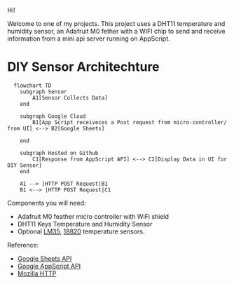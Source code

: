 Hi! 

Welcome to one of my projects. This project uses a DHT11 temperature and humidity sensor, an Adafruit M0 fether with a WIFI chip to send and receive information from a mini api server running on AppScript. 

# DIY Sensor Architechture

```mermaid
  flowchart TD
    subgraph Sensor
        A1[Sensor Collects Data]
    end

    subgraph Google Cloud
        B1[App Script receiveces a Post request from micro-controller/  from UI] <--> B2[Google Sheets]
       
    end

    subgraph Hosted on Github
        C1[Response from AppScript API] <--> C2[Display Data in UI for DIY Sensor]
    end

    A1 --> |HTTP POST Request|B1
    B1 <--> |HTTP POST Request|C1

```

Components you will need:
 - Adafruit M0 feather micro controller with WiFi shield 
 - DHT11 Keys Temperature and Humidity Sensor
 - Optional [LM35](https://www.keyestudio.com/products/free-shippingkeyestudio-lm35-linear-temperature-sensor-module-for-arduino), [18820](https://wiki.keyestudio.com/Ks0023_keyestudio_18B20_Temperature_Sensor) temperature sensors.


Reference: 
 - [Google Sheets API](https://developers.google.com/workspace/sheets/api/guides/concepts)
 - [Google AppScript API](https://developers.google.com/apps-script/api/reference/rest)
 - [Mozilla HTTP](https://developer.mozilla.org/en-US/docs/Web/HTTP)
